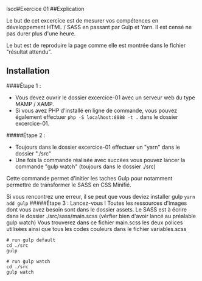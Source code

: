 lscd#Exercice 01
##Explication

Le but de cet excercice est de mesurer vos compétences en développement HTML / SASS en passant par Gulp et Yarn. 
Il est censé ne pas durer plus d'une heure.

Le but est de reproduire la page comme elle est montrée dans le fichier "résultat attendu".

## Installation
####Étape 1 :
- Vous devez ouvrir le dossier excercice-01 avec un serveur web du type MAMP / XAMP.
- Si vous avez PHP d'installé en ligne de commande, vous pouvez également effectuer ``php -S localhost:8888 -t .`` dans le dossier excercice-01.

#####Étape 2 :
- Toujours dans le dossier excercice-01 effectuer un "yarn" dans le dossier "./src"
- Une fois la commande réalisée avec succèes vous pouvez lancer la commande "gulp watch" (toujours dans le dossier ./src)

Cette commande permet d'initier les taches Gulp pour notamment permettre de transformer le SASS en CSS Minifié.

Si vous rencontrez une erreur, il se peut que vous deviez installer gulp 
```yarn add gulp```
#####Étape 3 :
Lancez-vous ! Toutes les ressources d'images dont vous avez besoin sont dans le dossier assets.
Le SASS est à écrire dans le dossier ./src/sass/main.scss (vérfier bien d'avoir lancé au préalable gulp watch)
Vous trouverez dans ce fichier main.scss les deux polices utilisées ainsi que tous les codes couleurs dans le fichier variables.scss
```
# run gulp default
cd ./src 
gulp

# run gulp watch
cd ./src 
gulp watch
```
